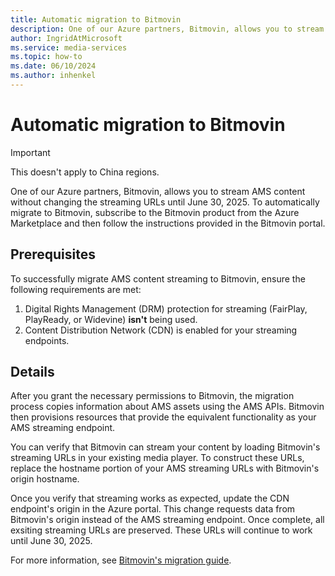 ```yaml
---
title: Automatic migration to Bitmovin
description: One of our Azure partners, Bitmovin, allows you to stream AMS content without changing the streaming URLs until June 30, 2025. To automatically migration to Bitmovin, subscribe to the Bitmovin product from the Azure Marketplace and then follow the instructions provided in the Bitmovin portal.
author: IngridAtMicrosoft
ms.service: media-services
ms.topic: how-to
ms.date: 06/10/2024
ms.author: inhenkel
---
```


# Automatic migration to Bitmovin

> [!IMPORTANT]
> This doesn't apply to China regions.

One of our Azure partners, Bitmovin, allows you to stream AMS content without changing the streaming URLs until June 30, 2025. To automatically migrate to Bitmovin, subscribe to the Bitmovin product from the Azure Marketplace and then follow the instructions provided in the Bitmovin portal.

## Prerequisites

To successfully migrate AMS content streaming to Bitmovin, ensure the following requirements are met:

1. Digital Rights Management (DRM) protection for streaming (FairPlay, PlayReady, or Widevine) **isn't** being used.
1. Content Distribution Network (CDN) is enabled for your streaming endpoints.

## Details

After you grant the necessary permissions to Bitmovin, the migration process copies information about AMS assets using the AMS APIs. Bitmovin then provisions resources that provide the equivalent functionality as your AMS streaming endpoint.

You can verify that Bitmovin can stream your content by loading Bitmovin's streaming URLs in your existing media player. To construct these URLs, replace the hostname portion of your AMS streaming URLs with Bitmovin's origin hostname.

Once you verify that streaming works as expected, update the CDN endpoint's origin in the Azure portal. This change requests data from Bitmovin's origin instead of the AMS streaming endpoint. Once complete, all exsiting streaming URLs are preserved. These URLs will continue to work until June 30, 2025.

For more information, see [Bitmovin's migration guide](https://developer.bitmovin.com/streams/docs/azure-media-services-migration-guide).
